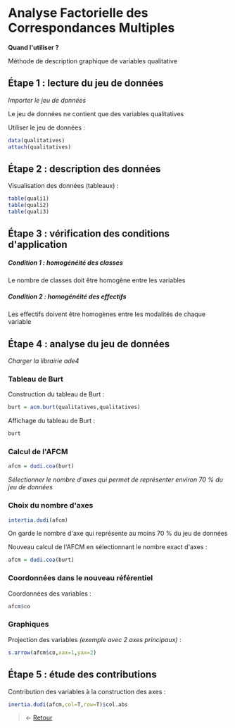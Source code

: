 # Analyse Factorielle des Correspondances Multiples

**Quand l'utiliser ?**

Méthode de description graphique de variables qualitative


## Étape 1 : lecture du jeu de données
*Importer le jeu de données*

Le jeu de données ne contient que des variables qualitatives  

Utiliser le jeu de données :
```r
data(qualitatives)
attach(qualitatives)
```


## Étape 2 : description des données
Visualisation des données (tableaux) :
```r
table(quali1)
table(quali2)
table(quali3)
```


## Étape 3 : vérification des conditions d'application
##### Condition 1 : homogénéité des classes
Le nombre de classes doit être homogène entre les variables

##### Condition 2 : homogénéité des effectifs
Les effectifs doivent être homogènes entre les modalités de chaque variable


## Étape 4 : analyse du jeu de données
*Charger la librairie ade4*  

### Tableau de Burt
Construction du tableau de Burt :
```r
burt = acm.burt(qualitatives,qualitatives)
```

Affichage du tableau de Burt :
```r
burt
```

### Calcul de l'AFCM
```r
afcm = dudi.coa(burt)
```
*Sélectionner le nombre d'axes qui permet de représenter environ 70 % du jeu de données*  

### Choix du nombre d'axes
```r
intertia.dudi(afcm)
```
On garde le nombre d'axe qui représente au moins 70 % du jeu de données  

Nouveau calcul de l'AFCM en sélectionnant le nombre exact d'axes :
```r
afcm = dudi.coa(burt)
```

### Coordonnées dans le nouveau référentiel
Coordonnées des variables :
```r
afcm$co
```

### Graphiques
Projection des variables *(exemple avec 2 axes principaux)* :
```r
s.arrow(afcm$co,xax=1,yax=2)
```


## Étape 5 : étude des contributions
Contribution des variables à la construction des axes :
```r
inertia.dudi(afcm,col=T,row=T)$col.abs
```


> &larr; [Retour](../README.md)
